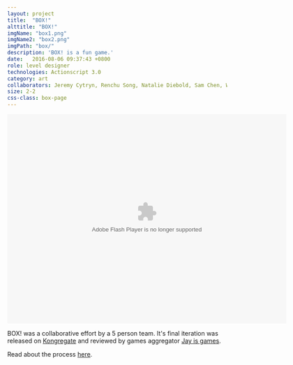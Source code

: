 ```yaml
---
layout: project
title:  "BOX!"
alttitle: "BOX!"
imgName: "box1.png"
imgName2: "box2.png"
imgPath: "box/"
description: 'BOX! is a fun game.'
date:   2016-08-06 09:37:43 +0800
role: level designer
technologies: Actionscript 3.0
category: art
collaborators: Jeremy Cytryn, Renchu Song, Natalie Diebold, Sam Chen, Will Peck
size: 2-2
css-class: box-page
---
```


<!-- <br>or, <a href='/makes/box-process/''>read about the process</a>
 -->
<object type="application/x-shockwave-flash" data="/game/box.swf" id="game"
    width="640" height="480"> 
    <param name="movie" value="/game/box.swf" />
    <param name="quality" value="high" />
    <param name="autoplay" value="false"> 
    <param name="volume" value="0"> 
</object>

<script>
var vid = document.getElementById("game");
vid.muted = true;
</script>

<aside>BOX! was a collaborative effort by a 5 person team. It's final iteration was released on <a href="http://www.kongregate.com/games/Casiogre/box">Kongregate</a> and reviewed by games aggregator <a href="http://jayisgames.com/review/box.php">Jay is games</a>. 

Read about the process <a href="/makes/box-process/">here</a>.

</aside>